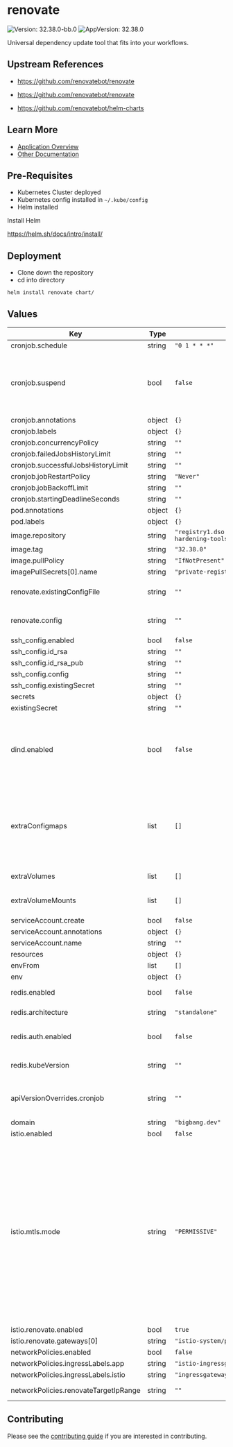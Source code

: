 # renovate

![Version: 32.38.0-bb.0](https://img.shields.io/badge/Version-32.38.0--bb.0-informational?style=flat-square) ![AppVersion: 32.38.0](https://img.shields.io/badge/AppVersion-32.38.0-informational?style=flat-square)

Universal dependency update tool that fits into your workflows.

## Upstream References
* <https://github.com/renovatebot/renovate>

* <https://github.com/renovatebot/renovate>
* <https://github.com/renovatebot/helm-charts>

## Learn More
* [Application Overview](docs/overview.md)
* [Other Documentation](docs/)

## Pre-Requisites

* Kubernetes Cluster deployed
* Kubernetes config installed in `~/.kube/config`
* Helm installed

Install Helm

https://helm.sh/docs/intro/install/

## Deployment

* Clone down the repository
* cd into directory
```bash
helm install renovate chart/
```

## Values

| Key | Type | Default | Description |
|-----|------|---------|-------------|
| cronjob.schedule | string | `"0 1 * * *"` |  |
| cronjob.suspend | bool | `false` | If it is set to true, all subsequent executions are suspended. This setting does not apply to already started executions. |
| cronjob.annotations | object | `{}` |  |
| cronjob.labels | object | `{}` |  |
| cronjob.concurrencyPolicy | string | `""` |  |
| cronjob.failedJobsHistoryLimit | string | `""` |  |
| cronjob.successfulJobsHistoryLimit | string | `""` |  |
| cronjob.jobRestartPolicy | string | `"Never"` |  |
| cronjob.jobBackoffLimit | string | `""` |  |
| cronjob.startingDeadlineSeconds | string | `""` |  |
| pod.annotations | object | `{}` |  |
| pod.labels | object | `{}` |  |
| image.repository | string | `"registry1.dso.mil/ironbank/container-hardening-tools/renovate/renovate"` |  |
| image.tag | string | `"32.38.0"` |  |
| image.pullPolicy | string | `"IfNotPresent"` |  |
| imagePullSecrets[0].name | string | `"private-registry"` |  |
| renovate.existingConfigFile | string | `""` | Custom exiting global renovate config |
| renovate.config | string | `""` | Inline global renovate config.json |
| ssh_config.enabled | bool | `false` |  |
| ssh_config.id_rsa | string | `""` |  |
| ssh_config.id_rsa_pub | string | `""` |  |
| ssh_config.config | string | `""` |  |
| ssh_config.existingSecret | string | `""` |  |
| secrets | object | `{}` |  |
| existingSecret | string | `""` |  |
| dind.enabled | bool | `false` | dind is non-functional in BB as it requires a privileged non-hardened container, changing this value does nothing |
| extraConfigmaps | list | `[]` | Additional configmaps. A generated configMap name is: "renovate.fullname" + "extra" + name(below) e.g. renovate-netrc-config |
| extraVolumes | list | `[]` | Additional volumes to the pod |
| extraVolumeMounts | list | `[]` | Additional volumeMounts to the container |
| serviceAccount.create | bool | `false` |  |
| serviceAccount.annotations | object | `{}` |  |
| serviceAccount.name | string | `""` |  |
| resources | object | `{}` |  |
| envFrom | list | `[]` |  |
| env | object | `{}` |  |
| redis.enabled | bool | `false` | Enable the Redis subchart? |
| redis.architecture | string | `"standalone"` | Disable replication by default |
| redis.auth.enabled | bool | `false` | Don't require a password by default |
| redis.kubeVersion | string | `""` | Override Kubernetes version for redis chart |
| apiVersionOverrides.cronjob | string | `""` | String to override apiVersion of cronjob rendered by this helm chart |
| domain | string | `"bigbang.dev"` | Big Bang Values |
| istio.enabled | bool | `false` |  |
| istio.mtls.mode | string | `"PERMISSIVE"` | STRICT = Allow only mutual TLS traffic, PERMISSIVE = Allow both plain text and mutual TLS traffic PERMISSIVE is required for any action which redeploys pods because STRICT interferes with initContainers Can be changed to STRICT after all initContainers have finished but will interfere with upgrades/pod deployments that have initContainers |
| istio.renovate.enabled | bool | `true` |  |
| istio.renovate.gateways[0] | string | `"istio-system/public"` |  |
| networkPolicies.enabled | bool | `false` |  |
| networkPolicies.ingressLabels.app | string | `"istio-ingressgateway"` |  |
| networkPolicies.ingressLabels.istio | string | `"ingressgateway"` |  |
| networkPolicies.renovateTargetIpRange | string | `""` | IP range of target deployment |

## Contributing

Please see the [contributing guide](./CONTRIBUTING.md) if you are interested in contributing.

